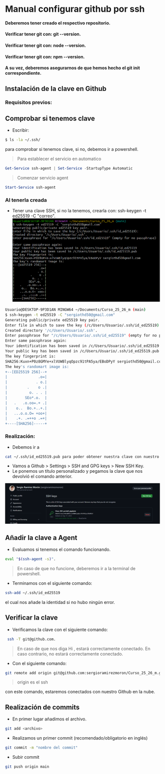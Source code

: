 # Manual configurar github por ssh

#### Deberemos tener creado el respectivo repositorio.

#### Verificar tener git con: git --version.

#### Verificar tener git con: node --version.

#### Verificar tener git con: npm --version.

#### A su vez, deberemos asegurarnos de que hemos hecho el git init correspondiente.

## Instalación de la clave en Github

### Requisitos previos:

## Comprobar si tenemos clave

- Escribir:

```bash
$ ls -la ~/.ssh/
```

para comprobar si tenemos clave, si no, debemos ir a powershell.

> Para establecer el servicio en automatico

```powershell
Get-Service ssh-agent | Set-Service -StartupType Automatic
```

> Comenzar servicio agent

```powershell
Start-Service ssh-agent
```

### Al tenerla creada

- Tener una clave SSH, si no la tenemos, crearla con: ssh-keygen -t ed25519 -C "correo".
  ![imagen ssh](/img/keygen.png)

```bash
Usuario@DESKTOP-9P3D1AN MINGW64 ~/Documents/Curso_25_26_m (main)
$ ssh-keygen -t ed25519 -C "sergiothd50@gmail.com"
Generating public/private ed25519 key pair.
Enter file in which to save the key (/c/Users/Usuario/.ssh/id_ed25519):
Created directory '/c/Users/Usuario/.ssh'.
Enter passphrase for "/c/Users/Usuario/.ssh/id_ed25519" (empty for no passphrase):
Enter same passphrase again:
Your identification has been saved in /c/Users/Usuario/.ssh/id_ed25519
Your public key has been saved in /c/Users/Usuario/.ssh/id_ed25519.pub
The key fingerprint is:
SHA256:Kuxn+P0z8GMYe+xlVUWBlyqOpzc91tPA5ya/EBoDPyY sergiothd50@gmail.com
The key's randomart image is:
+--[ED25519 256]--+
|              .o=|
|             . o.|
|         .    o .|
|          o. . . |
|        SEo*.o.  |
|   .   .o.oo=.+ .|
|    o..  Bo.+..+.|
|   ...o.o.O= +oo+|
|    .+. .=++o .=+|
+----[SHA256]-----+

```

### Realización:

- Debemos ir a

```bash
cat ~/.ssh/id_ed25519.pub para poder obtener nuestra clave con nuestro correo.
```

- Vamos a Github > Settings > SSH and GPG keys > New SSH Key.
- Le ponemos un título personalizado y pegamos la clave que nos devolvió el comando anterior.

![imagen ssh](/img/keygit.png)

## Añadir la clave a Agent

- Evaluamos si tenemos el comando funcionando.

```bash
eval "$(ssh-agent -s)".
```

> En caso de que no funcione, deberemos ir a la terminal de powershell.

- Terminamos con el siguiente comando:

```bash
ssh-add ~/.ssh/id_ed25519
```

el cual nos añade la identidad si no hubo ningún error.

## Verificar la clave

- Verificamos la clave con el siguiente comando:

```bash
 ssh -T git@github.com.
```

> En caso de que nos diga Hi <usuario>, estará correctamente conectado. En caso contrario, no estará correctamente conectado.

- Con el siguiente comando:

```bash
git remote add origin git@github.com:sergioramirezmoron/Curso_25_26_m.git
```

> origin es el ssh

con este comando, estaremos conectados con nuestro Github en la nube.

## Realización de commits

- En primer lugar añadimos el archivo.

```bash
git add <archivo>
```

- Realizamos un primer commit (recomendado/obligatorio en inglés)

```bash
git commit -m "nombre del commit"
```

- Subir commit

```bash
git push origin main
```
